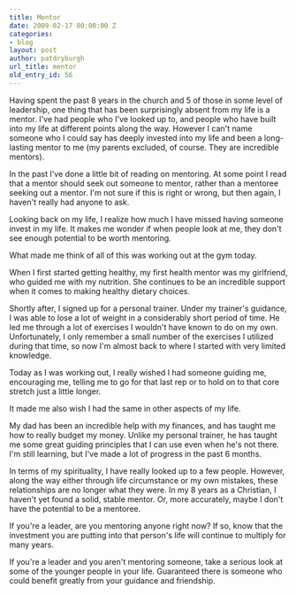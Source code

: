 ```yaml
---
title: Mentor
date: 2009-02-17 00:00:00 Z
categories:
- blog
layout: post
author: patdryburgh
url_title: mentor
old_entry_id: 56
---
```


Having spent the past 8 years in the church and 5 of those in some level of leadership, one thing that has been surprisingly absent from my life is a mentor. I've had people who I've looked up to, and people who have built into my life at different points along the way. However I can't name someone who I could say has deeply invested into my life and been a long-lasting mentor to me (my parents excluded, of course. They are incredible mentors). 

In the past I've done a little bit of reading on mentoring. At some point I read that a mentor should seek out someone to mentor, rather than a mentoree seeking out a mentor. I'm not sure if this is right or wrong, but then again, I haven't really had anyone to ask. 

Looking back on my life, I realize how much I have missed having someone invest in my life. It makes me wonder if when people look at me, they don't see enough potential to be worth mentoring. 

What made me think of all of this was working out at the gym today. 

When I first started getting healthy, my first health mentor was my girlfriend, who guided me with my nutrition. She continues to be an incredible support when it comes to making healthy dietary choices.

Shortly after, I signed up for a personal trainer. Under my trainer's guidance, I was able to lose a lot of weight in a considerably short period of time. He led me through a lot of exercises I wouldn't have known to do on my own. Unfortunately, I only remember a small number of the exercises I utilized during that time, so now I'm almost back to where I started with very limited knowledge. 

Today as I was working out, I really wished I had someone guiding me, encouraging me, telling me to go for that last rep or to hold on to that core stretch just a little longer. 

It made me also wish I had the same in other aspects of my life. 

My dad has been an incredible help with my finances, and has taught me how to really budget my money. Unlike my personal trainer, he has taught me some great guiding principles that I can use even when he's not there. I'm still learning, but I've made a lot of progress in the past 6 months. 

In terms of my spirituality, I have really looked up to a few people. However, along the way either through life circumstance or my own mistakes, these relationships are no longer what they were. In my 8 years as a Christian, I haven't yet found a solid, stable mentor. Or, more accurately, maybe I don't have the potential to be a mentoree. 

If you're a leader, are you mentoring anyone right now? If so, know that the investment you are putting into that person's life will continue to multiply for many years.

If you're a leader and you aren't mentoring someone, take a serious look at some of the younger people in your life. Guaranteed there is someone who could benefit greatly from your guidance and friendship.